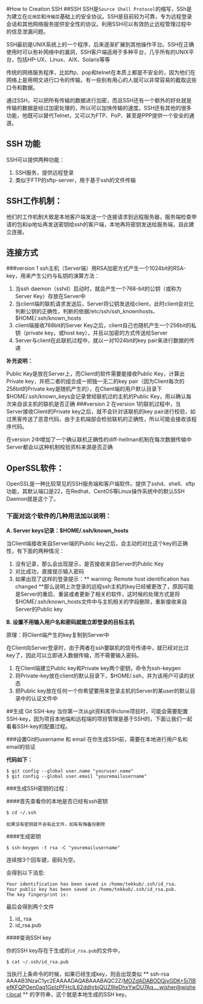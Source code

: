 #How to Creation SSH
##SSH
SSH是`Source Shell Protocol`的缩写，SSh是为建立在`应用层`和`传输层`基础上的安全协议。SSH是目前较为可靠，专为远程登录会话和其他网络服务提供安全性的协议。利用SSH可以有效防止远程管理过程中的信息泄漏问题。

SSH最初是UNIX系统上的一个程序，后来逐渐扩展到其他操作平台。SSH在正确使用时可以弥补网络中的漏洞，SSH客户端适用于多种平台，几乎所有的UNIX平台，包括HP-UX、Linux、AIX、Solaris等等

传统的网络服务程序，比如ftp、pop和telnet在本质上都是不安全的，因为他们在网络上是用明文进行口令的传输，有一些别有用心的人就可以非常容易的截取这些口令和数据。

通过SSH，可以把所有传输的数据进行加密，而且SSH还有一个额外的好处就是传输的数据是经过加密处理的，所以可以加快传输的速度。SSH还有其他的很多功能，他既可以替代Telnet，又可以为FTP、PoP、甚至是PPP提供一个安全的通道。

## SSH 功能

SSH可以提供两种功能：

1. SSH服务，提供远程登录
2. 类似于FTP的sftp-server，用于基于ssh的文件传输


## SSH工作机制：

他们的工作机制大致是本地客户端发送一个连接请求到远程服务器，服务端检查申请的包和ip地址再发送密钥给ssh的客户端，本地再将密钥发送给服务端，自此建立连接。


## 连接方式

###version 1
ssh主机（Server端）用RSA加密方式产生一个1024bit的RSA-key，用来产生公约与私钥的演算方法：

1. 当ssh daemon（sshd）启动时，就会产生一个768-bit的公钥（或称为Server Key）存放在Server中
2. 当client端的联机请求发送后，Server将公钥发送给client，此时client会对比判断公钥的正确性，判断的依据/etc/ssh/ssh_knownhosts、$HOME/.ssh/known_hosts
3. client端接收768bit的Server Key之后，client自己也随机产生一个256bit的私钥（private key，或host key），并且以加密的方式传送给Server
4. Server与client在此联机过程中，就以一对1024bit的key pair来进行数据的传递


**补充说明：**

Public Key是放在Server上，而Client的软件需要能接收Public Key，计算出Private key，并把二者的组合成一把独一无二的key pair（因为Client每次的256bit的Private key是随机产生的），在Client端的用户默认目录下$HOME/.ssh/known_keys会记录曾经联机过的主机的Public Key，用以确认每次来自该主机的联机是否正确
###version 2
在version 1的联机过程中，当Server接收Client的Private key之后，就不会针对该联机的key pair进行校验，如过黑客传送了恶意代码，由于主机端部会检验联机的正确性，所以可能会接收该程序代码。

在version 2中增加了一个确认联机正确性的diff-hellman机制在每次数据传输中Server都会以这种机制校验资料来源是否正确


## OperSSL软件：
OpenSSL是一种比较常见的SSH服务端和客户端软件。提供了sshd、shell、sftp功能，其默认端口是22，在Redhat、CentOS等Linux操作系统中的默认SSH Daemon就是这个了。

### 下面对这个软件的几种用法加以说明：
**A. Server keys记录：$HOME/.ssh/known_hosts**

当Client端接收来自Server端的Public key之后，会主动的对比这个key的正确性，有下面的两种情况：

1. 没有记录，那么会出现提示，是否接收来自Server的Public Key
2. 对比成功，直接提示输入密码
3. 如果出现了这样的登录提示：** warning: Remote host identification has changed **那么说明上次登录的远程ssh主机的key已经被更改了，原因可能是Server的重启、重装或者更新了相关的软件，这时候的处理方式是将$HOME/.ssh/known_hosts文件中与主机相关的字段删除，重新接收来自Server的Public key

**B. 设置不用输入用户名和密码就能立即登录的目标主机**

原理：将Client端产生的key复制到Server中

在Client向Server登录时，由于两者在ssh要联机的信号传递中，就已经对比过key了，因此可以立即进入数据传输，而不需要输入密码。

1. 在Client端建立Public key和Private key两个密钥，命令为ssh-keygen
2. 将Private-key放在client的默认目录下，$HOME/.ssh，并为该用户可读的状态
3. 把Public key放在任何一个你希望要用来登录主机的Server的某user的默认目录中的认证文件中

##生成 Git SSH-key
当你第一次从git资料库中clone项目时，可能会需要配置SSH-key，因为项目本地端和远程端的项目管理是基于SSH的，下面让我们一起看看SSH-key的配置过程。

###设置Git的username 和 email
在你生成SSH前，需要在本地进行用户名和email的验证

**代码如下：**

```
$ git config --global user.name "youruser.name"
$ git config --global user.email "youremailusername"

```

###生成SSH密钥的过程：

####首先查看你的本地是否已经有ssh密钥

```
$ cd ~/.ssh

```
`如果没有密钥就不会有此文件，如有有悔备份删除`

####生成密钥

```
$ ssh-keygen -t rsa -C "youremailusername"

```
连续按3个回车键，密码为空。

会得到以下消息:

```
Your identification has been saved in /home/tekkub/.ssh/id_rsa.
Your public key has been saved in /home/tekkub/.ssh/id_rsa.pub.
The key fingerprint is:

```
最后会得到两个文件
1. id_ rsa
2. id_rsa.pub

####查询SSH key

你的SSH key存在于生成的`id_rsa.pub`的文件中，

```
$ cat ~/.ssh/id_rsa.pub

```
当执行上条命令的时候，如果已经生成key，则会出现类似
** ssh-rsa  AAAAB3NzaC1yc2EAAAADAQABAAABAQC2Z/MOZdADABODQjvGDK+5j7IBefKFQPOen0aq1GpIzPFHclL62ddhrbjQUZ9IeDhxYwDU7Aq....wisher@wisher.local **
的字符串，这个就是本地生成的SSH key。

